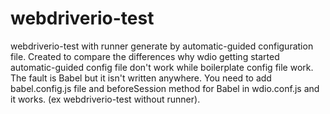 # webdriverio-test

webdriverio-test with runner generate by automatic-guided configuration file.
Created to compare the differences why wdio getting started automatic-guided config file 
don't work while boilerplate config file work. The fault is Babel but it isn't written anywhere. 
You need to add babel.config.js file and beforeSession method for Babel in wdio.conf.js and it works.
(ex webdriverio-test without runner).